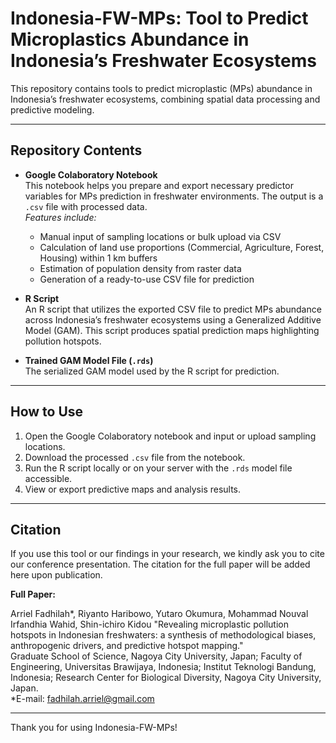 # Indonesia-FW-MPs: Tool to Predict Microplastics Abundance in Indonesia’s Freshwater Ecosystems

This repository contains tools to predict microplastic (MPs) abundance in Indonesia’s freshwater ecosystems, combining spatial data processing and predictive modeling.

---

## Repository Contents

- **Google Colaboratory Notebook**  
  This notebook helps you prepare and export necessary predictor variables for MPs prediction in freshwater environments. The output is a `.csv` file with processed data.  
  *Features include:*  
  - Manual input of sampling locations or bulk upload via CSV  
  - Calculation of land use proportions (Commercial, Agriculture, Forest, Housing) within 1 km buffers  
  - Estimation of population density from raster data  
  - Generation of a ready-to-use CSV file for prediction

- **R Script**  
  An R script that utilizes the exported CSV file to predict MPs abundance across Indonesia’s freshwater ecosystems using a Generalized Additive Model (GAM). This script produces spatial prediction maps highlighting pollution hotspots.

- **Trained GAM Model File (`.rds`)**  
  The serialized GAM model used by the R script for prediction.

---

## How to Use

1. Open the Google Colaboratory notebook and input or upload sampling locations.  
2. Download the processed `.csv` file from the notebook.  
3. Run the R script locally or on your server with the `.rds` model file accessible.  
4. View or export predictive maps and analysis results.

---

## Citation

If you use this tool or our findings in your research, we kindly ask you to cite our conference presentation. The citation for the full paper will be added here upon publication.

**Full Paper:**  

Arriel Fadhilah*, Riyanto Haribowo, Yutaro Okumura, Mohammad Nouval Irfandhia Wahid, Shin-ichiro Kidou
"Revealing microplastic pollution hotspots in Indonesian freshwaters: a synthesis of methodological biases, anthropogenic drivers, and predictive hotspot mapping."  
Graduate School of Science, Nagoya City University, Japan; Faculty of Engineering, Universitas Brawijaya, Indonesia; Institut Teknologi Bandung, Indonesia; Research Center for Biological Diversity, Nagoya City University, Japan.  
*E-mail: fadhilah.arriel@gmail.com

---

Thank you for using Indonesia-FW-MPs!

